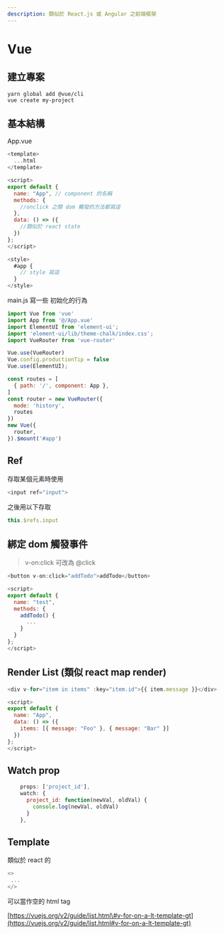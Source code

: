 ```yaml
---
description: 類似於 React.js 或 Angular 之前端框架
---
```


# Vue

## 建立專案

```text
yarn global add @vue/cli
vue create my-project
```

## 基本結構

App.vue

```javascript
<template>
  ...html
</template>

<script>
export default {
  name: "App", // component 的名稱
  methods: {
    //onclick 之類 dom 觸發的方法都寫這
  },
  data: () => ({
    //類似於 react state
  })
};
</script>

<style>
  #app {
    // style 寫這 
  }
</style>
```

main.js 寫一些 初始化的行為

```javascript
import Vue from 'vue'
import App from '@/App.vue'
import ElementUI from 'element-ui';
import 'element-ui/lib/theme-chalk/index.css';
import VueRouter from 'vue-router'

Vue.use(VueRouter)
Vue.config.productionTip = false
Vue.use(ElementUI);

const routes = [
  { path: '/', component: App },
]
const router = new VueRouter({
  mode: 'history',
  routes 
})
new Vue({
  router,
}).$mount('#app')

```

## Ref

存取某個元素時使用

```javascript
<input ref="input">
```

之後用以下存取

```javascript
this.$refs.input
```

## 綁定 dom 觸發事件

> v-on:click 可改為 @click

```javascript
<button v-on:click="addTodo">addTodo</button>

<script>
export default {
  name: "test",
  methods: {
    addTodo() {
      ...
    }
  }
};
</script>
```

## Render List \(類似 react map render\)

```javascript
<div v-for="item in items" :key="item.id">{{ item.message }}</div>

<script>
export default {
  name: "App",
  data: () => ({
    items: [{ message: "Foo" }, { message: "Bar" }]
  })
};
</script>
```

## Watch prop

```javascript
    props: ['project_id'],
    watch: { 
      project_id: function(newVal, oldVal) {
        console.log(newVal, oldVal)
      }
    },
```

## Template

類似於 react 的

```javascript
<> 
 ...
</>
```

可以當作空的 html tag

[https://vuejs.org/v2/guide/list.html\#v-for-on-a-lt-template-gt](https://vuejs.org/v2/guide/list.html#v-for-on-a-lt-template-gt)

